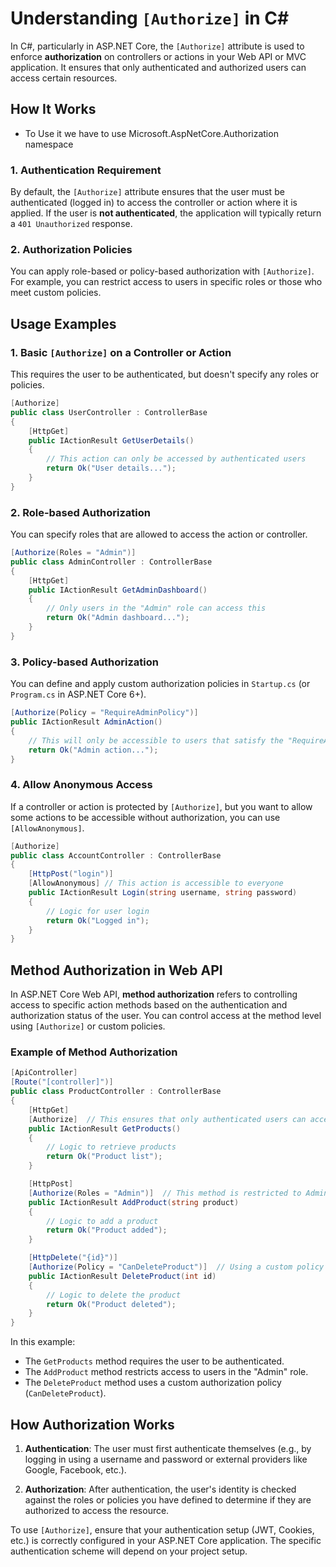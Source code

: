 
# Understanding `[Authorize]` in C#


In C#, particularly in ASP.NET Core, the `[Authorize]` attribute is used to enforce **authorization** on controllers or actions in your Web API or MVC application. It ensures that only authenticated and authorized users can access certain resources.

## How It Works
- To Use it we have to use Microsoft.AspNetCore.Authorization namespace
### 1. Authentication Requirement
By default, the `[Authorize]` attribute ensures that the user must be authenticated (logged in) to access the controller or action where it is applied. If the user is **not authenticated**, the application will typically return a `401 Unauthorized` response.

### 2. Authorization Policies
You can apply role-based or policy-based authorization with `[Authorize]`. For example, you can restrict access to users in specific roles or those who meet custom policies.

## Usage Examples

### 1. Basic `[Authorize]` on a Controller or Action
This requires the user to be authenticated, but doesn't specify any roles or policies.

```csharp
[Authorize]
public class UserController : ControllerBase
{
    [HttpGet]
    public IActionResult GetUserDetails()
    {
        // This action can only be accessed by authenticated users
        return Ok("User details...");
    }
}
```

### 2. Role-based Authorization
You can specify roles that are allowed to access the action or controller.

```csharp
[Authorize(Roles = "Admin")]
public class AdminController : ControllerBase
{
    [HttpGet]
    public IActionResult GetAdminDashboard()
    {
        // Only users in the "Admin" role can access this
        return Ok("Admin dashboard...");
    }
}
```

### 3. Policy-based Authorization
You can define and apply custom authorization policies in `Startup.cs` (or `Program.cs` in ASP.NET Core 6+).

```csharp
[Authorize(Policy = "RequireAdminPolicy")]
public IActionResult AdminAction()
{
    // This will only be accessible to users that satisfy the "RequireAdminPolicy"
    return Ok("Admin action...");
}
```

### 4. Allow Anonymous Access
If a controller or action is protected by `[Authorize]`, but you want to allow some actions to be accessible without authorization, you can use `[AllowAnonymous]`.

```csharp
[Authorize]
public class AccountController : ControllerBase
{
    [HttpPost("login")]
    [AllowAnonymous] // This action is accessible to everyone
    public IActionResult Login(string username, string password)
    {
        // Logic for user login
        return Ok("Logged in");
    }
}
```

## Method Authorization in Web API

In ASP.NET Core Web API, **method authorization** refers to controlling access to specific action methods based on the authentication and authorization status of the user. You can control access at the method level using `[Authorize]` or custom policies.

### Example of Method Authorization

```csharp
[ApiController]
[Route("[controller]")]
public class ProductController : ControllerBase
{
    [HttpGet]
    [Authorize]  // This ensures that only authenticated users can access this method
    public IActionResult GetProducts()
    {
        // Logic to retrieve products
        return Ok("Product list");
    }

    [HttpPost]
    [Authorize(Roles = "Admin")]  // This method is restricted to Admin role
    public IActionResult AddProduct(string product)
    {
        // Logic to add a product
        return Ok("Product added");
    }

    [HttpDelete("{id}")]
    [Authorize(Policy = "CanDeleteProduct")]  // Using a custom policy for authorization
    public IActionResult DeleteProduct(int id)
    {
        // Logic to delete the product
        return Ok("Product deleted");
    }
}
```

In this example:
- The `GetProducts` method requires the user to be authenticated.
- The `AddProduct` method restricts access to users in the "Admin" role.
- The `DeleteProduct` method uses a custom authorization policy (`CanDeleteProduct`).

## How Authorization Works
1. **Authentication**: The user must first authenticate themselves (e.g., by logging in using a username and password or external providers like Google, Facebook, etc.).
   
2. **Authorization**: After authentication, the user's identity is checked against the roles or policies you have defined to determine if they are authorized to access the resource.

To use `[Authorize]`, ensure that your authentication setup (JWT, Cookies, etc.) is correctly configured in your ASP.NET Core application. The specific authentication scheme will depend on your project setup.

